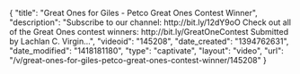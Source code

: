 {
    "title": "Great Ones for Giles - Petco Great Ones Contest Winner",
    "description": "Subscribe to our channel: http:\/\/bit.ly\/12dY9oO Check out all of the Great Ones contest winners: http:\/\/bit.ly\/GreatOneContest Submitted by Lachlan C. Virgin...",
    "videoid": "145208",
    "date_created": "1394762631",
    "date_modified": "1418181180",
    "type": "captivate",
    "layout": "video",
    "url": "\/v\/great-ones-for-giles-petco-great-ones-contest-winner\/145208"
}